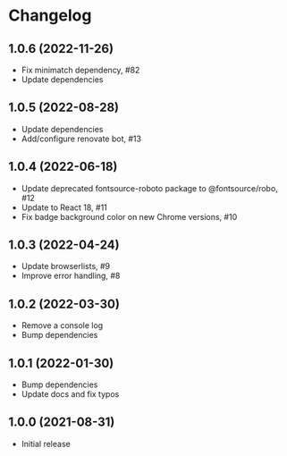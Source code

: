 # Changelog

## 1.0.6 (2022-11-26)

- Fix minimatch dependency, #82
- Update dependencies

## 1.0.5 (2022-08-28)

- Update dependencies
- Add/configure renovate bot, #13

## 1.0.4 (2022-06-18)

- Update deprecated fontsource-roboto package to @fontsource/robo, #12
- Update to React 18, #11
- Fix badge background color on new Chrome versions, #10

## 1.0.3 (2022-04-24)

- Update browserlists, #9
- Improve error handling, #8

## 1.0.2 (2022-03-30)

- Remove a console log
- Bump dependencies

## 1.0.1 (2022-01-30)

- Bump dependencies
- Update docs and fix typos

## 1.0.0 (2021-08-31)

- Initial release
